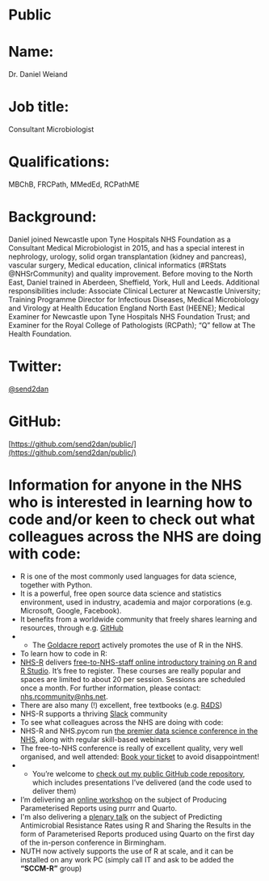 # Public

# Name: 
Dr. Daniel Weiand

# Job title: 
Consultant Microbiologist

# Qualifications: 
MBChB, FRCPath, MMedEd, RCPathME

# Background: 
Daniel joined Newcastle upon Tyne Hospitals NHS Foundation as a Consultant Medical Microbiologist in 2015, and has a special interest in nephrology, urology, solid organ transplantation (kidney and pancreas), vascular surgery, Medical education, clinical informatics (#RStats @NHSrCommunity) and quality improvement. Before moving to the North East, Daniel trained in Aberdeen, Sheffield, York, Hull and Leeds. Additional responsibilities include: Associate Clinical Lecturer at Newcastle University; Training Programme Director for Infectious Diseases, Medical Microbiology and Virology at Health Education England North East (HEENE); Medical Examiner for Newcastle upon Tyne Hospitals NHS Foundation Trust; and Examiner for the Royal College of Pathologists (RCPath); “Q” fellow at The Health Foundation.

# Twitter:
[@send2dan](https://twitter.com/send2dan?lang=en)

# GitHub:
[https://github.com/send2dan/public/](https://github.com/send2dan/public/)

# Information for anyone in the NHS who is interested in learning how to code and/or keen to check out what colleagues across the NHS are doing with code:
-	R is one of the most commonly used languages for data science, together with Python.
-	It is a powerful, free open source data science and statistics environment, used in industry, academia and major corporations (e.g. Microsoft, Google, Facebook).
- It benefits from a worldwide community that freely shares learning and resources, through e.g. [GitHub](https://github.com/send2dan/)
- - The [Goldacre report](https://assets.publishing.service.gov.uk/government/uploads/system/uploads/attachment_data/file/1067053/goldacre-review-using-health-data-for-research-and-analysis.pdf) actively promotes the use of R in the NHS.
-	To learn how to code in R:
-	[NHS-R](https://nhsrcommunity.com/about/) delivers [free-to-NHS-staff online introductory training on R and R Studio](https://nhsrcommunity.com/events/#event_type-workshops). It’s free to register. These courses are really popular and spaces are limited to about 20 per session. Sessions are scheduled once a month. For further information, please contact: [nhs.rcommunity@nhs.net](mailto:nhs.rcommunity@nhs.net). 
-	There are also many (!) excellent, free textbooks (e.g. [R4DS](https://r4ds.hadley.nz/))
-	NHS-R supports a thriving [Slack](https://nhsrcommunity.slack.com/) community
- To see what colleagues across the NHS are doing with code:
- 	NHS-R and NHS.pycom run [the premier data science conference in the NHS](https://nhsrcommunity.com/events/#event_type-conferences), along with regular skill-based webinars 
- The free-to-NHS conference is really of excellent quality, very well organised, and well attended: [Book your ticket](https://nhsrcommunity.com/events/) to avoid disappointment!
- -	You’re welcome to [check out my public GitHub code repository](https://github.com/send2dan/public), which includes presentations I’ve delivered (and the code used to deliver them)
-	I’m delivering an [online workshop](https://nhsrcommunity.com/events/nhs-r-nhs-pycom-online-conference-workshop-2023-producing-parameterised-reports-using-purrr-and-quarto/) on the subject of Producing Parameterised Reports using purrr and Quarto. 
-	I'm also delivering a [plenary talk](https://nhsrcommunity.com/events/nhs-r-community-conference-2023-ticket-for-in-person-attendance-on-tuesday-17th-october-2023/) on the subject of Predicting Antimicrobial Resistance Rates using R and Sharing the Results in the form of Parameterised Reports produced using Quarto on the first day of the in-person conference in Birmingham. 
-	NUTH now actively supports the use of R at scale, and it can be installed on any work PC (simply call IT and ask to be added the **“SCCM-R”** group)



